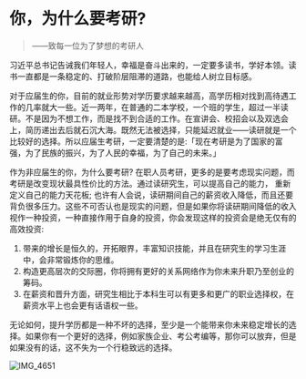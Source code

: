 # 你，为什么要考研?

> ——致每一位为了梦想的考研人

习近平总书记告诫我们年轻人，幸福是奋斗出来的，一定要多读书，学好本领。读书一直都是一条稳定的、打破阶层阻滞的道路，也能给人树立目标感。

对于应届生的你，目前的就业形势对学历要求越来越高，高学历相对找到高待遇工作的几率就大一些。近一两年，在普通的二本学校，一个班的学生，超过一半读研。不是因为不想工作，而是找不到合适的工作。在宣讲会、校招会以及双选会上，简历递出去后就石沉大海。既然无法被选择，只能延迟就业——读研就是一个比较好的选择。所以应届生考研，一定要清楚的是:「现在考研是为了国家的富强，为了民族的振兴，为了人民的幸福，为了自己的未来。」

作为非应届生的你，为什么要考研? 在职人员考研，更多的是要考虑现实问题，而考研是改变现状最具性价比的方法。通过读研究生，可以提高自己的能力， 重新定义自己的能力天花板; 也许有人会说，读研期间自己的薪资收入降低，而且还要背负很多压力。这些不可否认也是现实的问题，但是如果你将读研期间降低的收入视作一种投资，一种直接作用于自身的投资，你会发现这样的投资会是绝无仅有的高效投资:

1. 带来的增长是恒久的，开拓眼界，丰富知识技能，并且在研究生的学习生涯中，会非常锻炼你的思维。
2. 构造更高层次的交际圈，你将拥有更好的关系网络作为你未来升职乃至创业的筹码。
3. 在薪资和晋升方面，研究生相比于本科生可以有更多和更广的职业选择权，在薪资水平上也会更有话语权一些。

无论如何，提升学历都是一种不坏的选择，至少是一个能带来你未来稳定增长的选择。如果你有一个更好的选择，例如家族企业、考公考编等，那你可以放弃，但是如果没有的话，这不失为一个行稳致远的选择。

![IMG_4651](./assets/IMG_4651.jpg)
